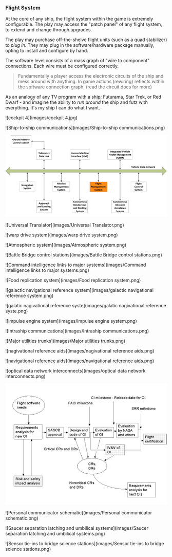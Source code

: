 

### Flight System

At the core of any ship, the flight system within the game is extremely configurable. The play may access the "patch panel" of any flight system, to extend and change through upgrades.

The play may purchase off-the-shelve flight units (such as a quad stabilizer) to _plug in_. They may plug in the software/hardware package manually, opting to install and configure by hand.

The software level consists of a mass graph of "wire to component" connections. Each wire must be configured correctly.

> Fundamentally a player access the electronic circuits of the ship and mess around with anything. In game actions (rewiring) reflects within the software connection graph. (read the circuit docs for more)


As an analogy of any TV program with a ship; Futurama, Star Trek, or Red Dwarf - and imagine the ability to _run around_ the ship and futz with everything. It's my ship I can do what I want.

![cockpit 4](images/cockpit 4.jpg)



![Ship-to-ship communications](images/Ship-to-ship communications.png)

![SL-12-global-avionics-architecture](images/SL-12-global-avionics-architecture.png)

![Universal Translator](images/Universal Translator.png)

![warp drive system](images/warp drive system.png)

![Atmospheric system](images/Atmospheric system.png)

![Battle Bridge control stations](images/Battle Bridge control stations.png)

![Command intelligence links to major systems](images/Command intelligence links to major systems.png)

![Food replication system](images/Food replication system.png)

![galactic navigational reference system](images/galactic navigational reference system.png)

![galatic nagivational reference syste](images/galatic nagivational reference syste.png)

![impulse engine system](images/impulse engine system.png)

![Intraship communications](images/Intraship communications.png)

![Major utilities trunks](images/Major utilities trunks.png)

![nagivational reference aids](images/nagivational reference aids.png)

![navigational reference aids](images/navigational reference aids.png)

![optical data network interconnects](images/optical data network interconnects.png)

![Overview-of-Shuttle-software-development-In-the-figure-rectangles-represent-the-various](images/Overview-of-Shuttle-software-development-In-the-figure-rectangles-represent-the-various.png)

![Personal communicator schematic](images/Personal communicator schematic.png)

![Saucer separation latching and umbilical systems](images/Saucer separation latching and umbilical systems.png)

![Sensor tie-ins to bridge science stations](images/Sensor tie-ins to bridge science stations.png)
